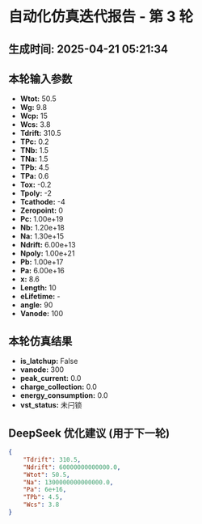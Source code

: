 # 自动化仿真迭代报告 - 第 3 轮
**生成时间:** 2025-04-21 05:21:34
--- 
## 本轮输入参数
- **Wtot:** 50.5
- **Wg:** 9.8
- **Wcp:** 15
- **Wcs:** 3.8
- **Tdrift:** 310.5
- **TPc:** 0.2
- **TNb:** 1.5
- **TNa:** 1.5
- **TPb:** 4.5
- **TPa:** 0.6
- **Tox:** -0.2
- **Tpoly:** -2
- **Tcathode:** -4
- **Zeropoint:** 0
- **Pc:** 1.00e+19
- **Nb:** 1.20e+18
- **Na:** 1.30e+15
- **Ndrift:** 6.00e+13
- **Npoly:** 1.00e+21
- **Pb:** 1.00e+17
- **Pa:** 6.00e+16
- **x:** 8.6
- **Length:** 10
- **eLifetime:** -
- **angle:** 90
- **Vanode:** 100

## 本轮仿真结果
- **is_latchup:** False
- **vanode:** 300
- **peak_current:** 0.0
- **charge_collection:** 0.0
- **energy_consumption:** 0.0
- **vst_status:** 未闩锁

## DeepSeek 优化建议 (用于下一轮)
```json
{
    "Tdrift": 310.5,
    "Ndrift": 60000000000000.0,
    "Wtot": 50.5,
    "Na": 1300000000000000.0,
    "Pa": 6e+16,
    "TPb": 4.5,
    "Wcs": 3.8
}
```